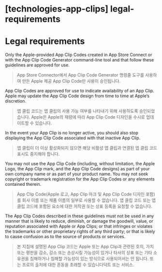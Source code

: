 # **[technologies-app-clips] legal-requirements**

# **Legal requirements**

Only the Apple-provided App Clip Codes created in App Store Connect or with the App Clip Code Generator command-line tool and that follow these guidelines are approved for use.
> App Store Connector에서 App Clip Code Generator 명령줄 도구를 사용하여 만든 Apple 제공 App Clip Code만 사용이 승인됩니다.
>




App Clip Codes are approved for use to indicate availability of an App Clip. Apple may update the App Clip Code design from time to time at Apple’s discretion.
> 앱 클립 코드는 앱 클립의 사용 가능 여부를 나타내기 위해 사용하도록 승인되었습니다. Apple은 Apple의 재량에 따라 App Clip Code 디자인을 수시로 업데이트할 수 있습니다.
>




In the event your App Clip is no longer active, you should also stop displaying the App Clip Code associated with that inactive App Clip.
> 앱 클립이 더 이상 활성화되지 않으면 해당 비활성 앱 클립과 연결된 앱 클립 코드 표시도 중지해야 합니다.
>




You may not use the App Clip Code (including, without limitation, the Apple Logo, the App Clip mark, and the App Clip Code designs) as part of your own company name or as part of your product name. You may not seek copyright or trademark registration for the App Clip Codes or any elements contained therein.
> App Clip Code(Apple 로고, App Clip 마크 및 App Clip Code 디자인 포함)를 회사 이름 또는 제품 이름의 일부로 사용할 수 없습니다. 앱 클립 코드 또는 앱 클립 코드에 포함된 요소에 대한 저작권 또는 상표 등록을 요청할 수 없습니다.
>




The App Clip Codes described in these guidelines must not be used in any manner that is likely to reduce, diminish, or damage the goodwill, value, or reputation associated with Apple or App Clips; or that infringes or violates the trademarks or other proprietary rights of any third party; or that is likely to cause confusion as to the source of products or services.
> 본 지침에 설명된 App Clip 코드는 Apple 또는 App Clip과 관련된 호의, 가치 또는 평판을 감소, 감소 또는 손상시킬 가능성이 있거나 타사의 상표 또는 기타 소유권을 침해하거나 침해할 가능성이 있는 방식으로 사용되어서는 안 됩니다. 또는 프로의 출처에 대한 혼동을 초래할 수 있습니다덕트 또는 서비스.
>




